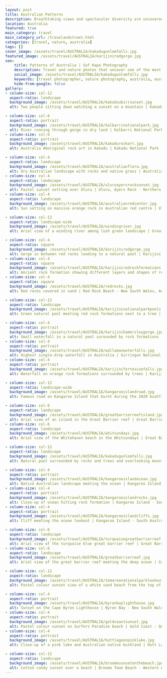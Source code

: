 ```yaml
---
layout: post
title: Australian Patterns
description: Breathtaking views and spectacular diversity are uncovered with every step on this blood red country
location: Australia
featured: true
main_category: travel
main_category_url: /travelandstreet.html
categories: [travel, nature, australia]
tags: []
cover_image: /assets/travel/AUSTRALIA/kakadugunlomfalls.jpg
featured_image: /assets/travel/AUSTRALIA/karijiniredgorge.jpg
seo:
    title: Patterns of Australia | Sof Kapa Photography
    description: Travel and nature photos that uncover one of the most diverse and vast countries in the world, Australia
    social_image: /assets/travel/AUSTRALIA/kakadugunlomfalls.jpg
    keywords: [travel photographer, nature photography, australia, australian nature]
    hide-from-google: false
gallery:
- column-size: col-12
  aspect-ratio: landscape
  background_image: /assets/travel/AUSTRALIA/kakaduubirrsunset.jpg
  alt: Two people sitting down watching a sunset on a mountain | Kakadu National Park - Northern Territory, Australia

- column-size: col-6
  aspect-ratio: portrait
  background_image: /assets/travel/AUSTRALIA/kalbarrinationalpark.jpg
  alt: River running through gorge in dry land | Kalbarri National Park - Western Australia
- column-size: col-6
  aspect-ratio: portrait
  background_image: /assets/travel/AUSTRALIA/kakadurockart.jpg
  alt: Australia Aboriginal rock art in Kakadu | Kakadu National Park - Northern Territory, Australia

- column-size: col-4
  aspect-ratio: landscape
  background_image: /assets/travel/AUSTRALIA/australianflora.jpg
  alt: Dry Australian landscape with rocks and native grass | Australian Red Centre
- column-size: col-4
  aspect-ratio: landscape
  background_image: /assets/travel/AUSTRALIA/uluruayersrocksunset.jpg
  alt: Pastel sunset setting over Uluru | Uluru, Ayers Rock - Northern Territory, Australia
- column-size: col-4
  aspect-ratio: landscape
  background_image: /assets/travel/AUSTRALIA/australianredcenter.jpg
  alt: Sun setting on massive orange rock in Australian red centre | Uluru-Kata Tjuta National Park - Northern Territory, Australia

- column-size: col-12
  aspect-ratio: landscape-wide
  background_image: /assets/travel/AUSTRALIA/windingriver.jpg
  alt: Arial view of a winding river among lush green landscape | Great Barrier Reef - Queensland, Australia

- column-size: col-4
  aspect-ratio: square
  background_image: /assets/travel/AUSTRALIA/karijiniredgorge.jpg
  alt: Gorge in between red rocks leading to a natural pool | Karijini National Park - Western Australia
- column-size: col-4
  aspect-ratio: square
  background_image: /assets/travel/AUSTRALIA/karijiniredrockformations.jpg
  alt: Ancient rock formation showing different layers and shapes of red sediment | Karijini National Park - Western Australia
- column-size: col-4
  aspect-ratio: square
  background_image: /assets/travel/AUSTRALIA/redrocks.jpg
  alt: Red rocks covered in sand | Red Rock Beach - New South Wales, Australia

- column-size: col-12
  aspect-ratio: landscape
  background_image: /assets/travel/AUSTRALIA/karijininationalparkpools.jpg
  alt: Green natural pool meeting red rock formations next to a tree | Karijini National Park - Western Australia

- column-size: col-4
  aspect-ratio: portrait
  background_image: /assets/travel/AUSTRALIA/karijinihamersleygorge.jpg
  alt: Small waterfall in a natural pool surounded by rock formations | Karijini National Park - Western Australia
- column-size: col-4
  aspect-ratio: portrait
  background_image: /assets/travel/AUSTRALIA/wallamanwaterfalls.jpg
  alt: Highest single-drop waterfall in Australia | Girringun National Park - Queensland, Australia
- column-size: col-4
  aspect-ratio: portrait
  background_image: /assets/travel/AUSTRALIA/karijinifortescuefalls.jpg
  alt: Waterfall on orange rock formations surrounded by trees | Karijini National Park - Western Australia

- column-size: col-12
  aspect-ratio: landscape-wide
  background_image: /assets/travel/AUSTRALIA/kangarooislandroad.jpg
  alt: Famous road on Kangaroo Island that burnt during the 2020 bushfires | Kangaroo Island - South Australia

- column-size: col-6
  aspect-ratio: landscape
  background_image: /assets/travel/AUSTRALIA/greatbarrierreefisland.jpg
  alt: Arial view of an island in the Great Barrier reef | Great Barrier Reef - Queensland, Australia
- column-size: col-6
  aspect-ratio: landscape
  background_image: /assets/travel/AUSTRALIA/whitsundays.jpg
  alt: Arial view of the Whitehaven beach in the Whitsundays | Great Barrier Reef - Queensland, Australia

- column-size: col-12
  aspect-ratio: landscape
  background_image: /assets/travel/AUSTRALIA/kakadugunlomfalls.jpg
  alt: Natural pool surrounded by rocks and trees and overlooking mountains | Kakadu National Park - Northern Territory, Australia

- column-size: col-4
  aspect-ratio: portrait
  background_image: /assets/travel/AUSTRALIA/kangarooislandocean.jpg
  alt: Native Australian landscape meeting the ocean | Kangaroo Island - South Australia
- column-size: col-4
  aspect-ratio: portrait
  background_image: /assets/travel/AUSTRALIA/kangarooislandrocks.jpg
  alt: Close-up of ocean hitting rock formation | Kangaroo Island - South Australia
- column-size: col-4
  aspect-ratio: portrait
  background_image: /assets/travel/AUSTRALIA/kangarooislandcliffs.jpg
  alt: Cliff meeting the ocean lookout | Kangaroo Island - South Australia

- column-size: col-6
  aspect-ratio: landscape
  background_image: /assets/travel/AUSTRALIA/turquoisegreatbarrierreef.jpg
  alt: Arial view of the turquoise blue great barrier reef | Great Barrier Reef - Queensland, Australia
- column-size: col-6
  aspect-ratio: landscape
  background_image: /assets/travel/AUSTRALIA/greatbarrierreef.jpg
  alt: Arial view of the great barrier reef meeting the deep ocean | Great Barrier Reef - Queensland, Australia

- column-size: col-12
  aspect-ratio: landscape
  background_image: /assets/travel/AUSTRALIA/tomareenationalparklookout.jpg
  alt: Pastel colour sunset view of a white sand beach from the top of a hill | Tomaree National Park - New South Wales, Australia

- column-size: col-4
  aspect-ratio: portrait
  background_image: /assets/travel/AUSTRALIA/byronbaylighthouse.jpg
  alt: Sunset on the Cape Byron Lighthouse | Byron Bay - New South Wales, Australia
- column-size: col-4
  aspect-ratio: portrait
  background_image: /assets/travel/AUSTRALIA/goldcoastsunset.jpg
  alt: Pastel colour sunset on Surfers Paradise beach | Gold Coast - Queensland, Australia
- column-size: col-4
  aspect-ratio: portrait
  background_image: /assets/travel/AUSTRALIA/huttlagoonpinklake.jpg
  alt: Close-up of a pink lake and Australian native bushland | Hutt Lagoon Pink Lake - Western Australia, Australia

- column-size: col-12
  aspect-ratio: landscape
  background_image: /assets/travel/AUSTRALIA/broomesunsetonthebeach.jpg
  alt: Cotton candy sunset over a beach | Broome Town Beach - Western Australia
---
```


